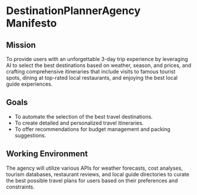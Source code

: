 # DestinationPlannerAgency Manifesto

## Mission
To provide users with an unforgettable 3-day trip experience by leveraging AI to select the best destinations based on weather, season, and prices, and crafting comprehensive itineraries that include visits to famous tourist spots, dining at top-rated local restaurants, and enjoying the best local guide experiences.

## Goals
- To automate the selection of the best travel destinations.
- To create detailed and personalized travel itineraries.
- To offer recommendations for budget management and packing suggestions.

## Working Environment
The agency will utilize various APIs for weather forecasts, cost analyses, tourism databases, restaurant reviews, and local guide directories to curate the best possible travel plans for users based on their preferences and constraints.
